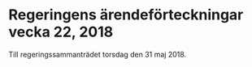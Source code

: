 # Regeringens ärendeförteckningar vecka 22, 2018

Till regeringssammanträdet torsdag den 31 maj 2018\.
